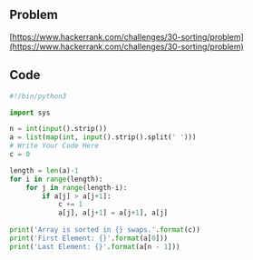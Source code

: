 ## Problem

[https://www.hackerrank.com/challenges/30-sorting/problem](https://www.hackerrank.com/challenges/30-sorting/problem)

## Code

```py
#!/bin/python3

import sys

n = int(input().strip())
a = list(map(int, input().strip().split(' ')))
# Write Your Code Here
c = 0

length = len(a)-1
for i in range(length):
    for j in range(length-i):
        if a[j] > a[j+1]:
            c += 1
            a[j], a[j+1] = a[j+1], a[j]
            
print('Array is sorted in {} swaps.'.format(c))
print('First Element: {}'.format(a[0]))
print('Last Element: {}'.format(a[n - 1]))
```
